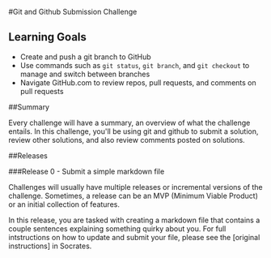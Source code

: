 
#Git and Github Submission Challenge

## Learning Goals
* Create and push a git branch to GitHub
* Use commands such as `git status`, `git branch`, and `git checkout` to manage and switch between branches
* Navigate GitHub.com to review repos, pull requests, and comments on pull requests


##Summary

Every challenge will have a summary, an overview of what the challenge entails.  In this challenge, you'll be using git and github to submit a solution, review other solutions, and also review comments posted on solutions.

##Releases

###Release 0 - Submit a simple markdown file

Challenges will usually have multiple releases or incremental versions of the challenge.  Sometimes, a release can be an MVP (Minimum Viable Product) or an initial collection of features.

In this release, you are tasked with creating a markdown file that contains a couple sentences explaining something quirky about you.  For full intstructions on how to update and submit your file, please see the [original instructions] in Socrates.







